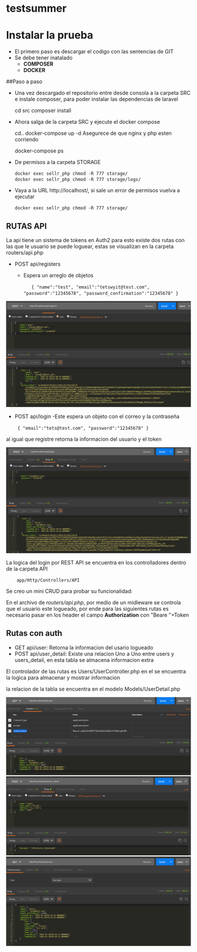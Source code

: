 # testsummer

# Instalar la prueba
- El primero paso es descargar el codigo con las sentencias de GIT
- Se debe tener inatalado
    - **COMPOSER**
    - **DOCKER**

##Paso a paso
- Una vez descargado el repositorio entre desde consola a la carpeta SRC e instale composer, para poder instalar las dependencias de laravel


    cd src
    composer install

- Ahora salga de la carpeta SRC y ejecute el docker compose


    cd..
    docker-compose up -d
Asegurece de que  nginx y  php esten corriendo


    docker-compose ps
- De permisos a la carpeta STORAGE

      docker exec sellr_php chmod -R 777 storage/
      docker exec sellr_php chmod -R 777 storage/logs/
- Vaya a la URL http://localhost/, si sale un error de permisos vuelva a ejecutar

      docker exec sellr_php chmod -R 777 storage/
## RUTAS API
La api tiene un sistema de tokens en Auth2 para esto existe dos rutas con las que le usuario se puede loguear,
estas se visualizan en la carpeta routers/api.php

- POST api/registers
  - Espera un arreglo de objetos
  
    `   {
    "name":"test",
    "email":"tetswyit@test.com",
    "password":"12345678",
    "password_confirmation":"12345678"
    }`

![](https://raw.githubusercontent.com/Stivenson02/testsummer/main/src/resources/imgs/img1.png)

- POST api/login
  -Este espera un objeto con el correo y la contraseña

  ` {
  "email":"tets@test.com",
  "password":"12345678"
  }`


al igual que registre retorna la informacion del usuario y el token

![](https://raw.githubusercontent.com/Stivenson02/testsummer/main/src/resources/imgs/img2.png)


La logica del login por REST API se encuentra en los controlladores dentro de la carpeta API

        app/Http/Controllers/API

Se creo un mini CRUD para probar su funcionalidad:

En el archivo de _routers/api.php_, por medio de un midleware se controla que el usuario este logueado, por ende para las siguientes rutas es necesario pasar en los header el campo **Authorization** con "Beare "+Token 

## Rutas con auth

- GET api/user: Retorna la informacion del usario logueado
- POST api/user_detail: Existe una relacion Uno a Uno entre users y users_detail, en esta tabla se almacena informacion extra

El controlador de las rutas es Users/UserController.php en el se encuentra la logica para almacenar y mostrar informacion

la relacion de la tabla se encuentra en el modelo Models/UserDetail.php

![](https://raw.githubusercontent.com/Stivenson02/testsummer/main/src/resources/imgs/img3.png)
![](https://raw.githubusercontent.com/Stivenson02/testsummer/main/src/resources/imgs/img5.png)
![](https://raw.githubusercontent.com/Stivenson02/testsummer/main/src/resources/imgs/img4.png)


